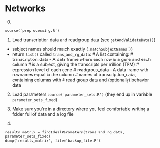 # Networks
0.
~~~
source('preprocessing.R')
~~~

1. Load transcription data and readgroup data (see `getAndValidateData()`)
  - subject names should match exactly (`.matchSubjectNames()`)
  - return `list()` called `trans_and_rg_data`:
    \#   A list containing:
    \#   transcription_data - A data frame where each row is a gene and each column
    \#                        is a subject, giving the transcripts per million (TPM)
    \#                        expression level of each gene
    \#   readgroup_data     - A data frame with rownames equal to the column
    \#                        names of transcription_data, containing columns with
    \#                        read group data and (optionally) behavior data


2. Load parameters
  `source('parameter_sets.R')`
  (they end up in variable `parameter_sets_fixed`)


3. Make sure you're in a directory where you feel comfortable writing a folder full of data and a log file

4.
~~~
results_matrix = findIdealParameters(trans_and_rg_data, parameter_sets_fixed)
dump('results_matrix', file='backup_file.R')
~~~


